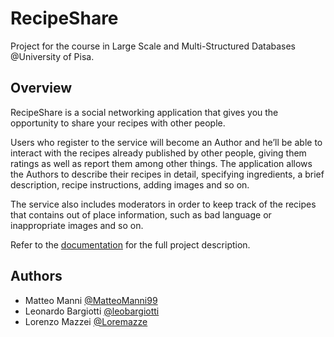 # RecipeShare
Project for the course in Large Scale and Multi-Structured Databases @University of Pisa.

## Overview
RecipeShare is a social networking application that gives you the opportunity to share your recipes with other people.

Users who register to the service will become an Author and he’ll be able to interact with the recipes already published 
by other people, giving them ratings as well as report them among other things.
The application allows the Authors to describe their recipes in detail, specifying ingredients, a brief description, 
recipe instructions, adding images and so on.

The service also includes moderators in order to keep track of the recipes that contains out of place information, 
such as bad language or inappropriate images and so on.

Refer to the [documentation](documentation.pdf) for the full project description.

## Authors
- Matteo Manni [@MatteoManni99](https://github.com/MatteoManni99)
- Leonardo Bargiotti [@leobargiotti](https://github.com/leobargiotti)
- Lorenzo Mazzei [@Loremazze](https://github.com/Loremazze)